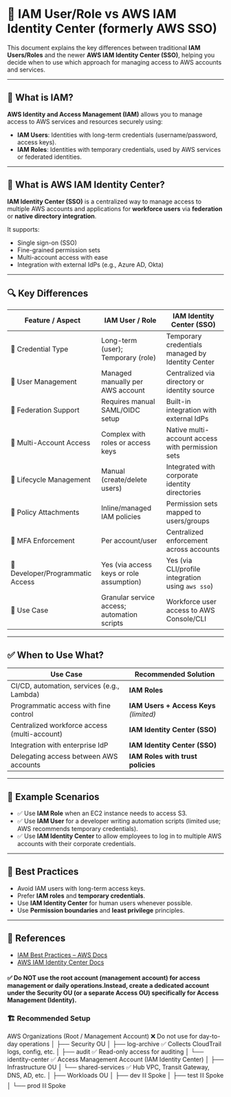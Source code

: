 # 🔐 IAM User/Role vs AWS IAM Identity Center (formerly AWS SSO)

This document explains the key differences between traditional **IAM Users/Roles** and the newer **AWS IAM Identity Center (SSO)**, helping you decide when to use which approach for managing access to AWS accounts and services.

---

## 📘 What is IAM?

**AWS Identity and Access Management (IAM)** allows you to manage access to AWS services and resources securely using:

- **IAM Users**: Identities with long-term credentials (username/password, access keys).
- **IAM Roles**: Identities with temporary credentials, used by AWS services or federated identities.

---

## 📘 What is AWS IAM Identity Center?

**IAM Identity Center (SSO)** is a centralized way to manage access to multiple AWS accounts and applications for **workforce users** via **federation** or **native directory integration**.

It supports:
- Single sign-on (SSO)
- Fine-grained permission sets
- Multi-account access with ease
- Integration with external IdPs (e.g., Azure AD, Okta)

---

## 🔍 Key Differences

| Feature / Aspect                    | IAM User / Role                            | IAM Identity Center (SSO)                           |
|------------------------------------|--------------------------------------------|-----------------------------------------------------|
| 🔑 Credential Type                 | Long-term (user); Temporary (role)         | Temporary credentials managed by Identity Center    |
| 👤 User Management                 | Managed manually per AWS account           | Centralized via directory or identity source        |
| 🔄 Federation Support             | Requires manual SAML/OIDC setup            | Built-in integration with external IdPs             |
| 🧭 Multi-Account Access            | Complex with roles or access keys          | Native multi-account access with permission sets    |
| 🧹 Lifecycle Management           | Manual (create/delete users)               | Integrated with corporate identity directories      |
| 📜 Policy Attachments              | Inline/managed IAM policies                | Permission sets mapped to users/groups              |
| 🔐 MFA Enforcement                 | Per account/user                           | Centralized enforcement across accounts             |
| 🧰 Developer/Programmatic Access  | Yes (via access keys or role assumption)   | Yes (via CLI/profile integration using `aws sso`)   |
| 🎯 Use Case                        | Granular service access; automation scripts| Workforce user access to AWS Console/CLI            |

---

## ✅ When to Use What?

| Use Case                                      | Recommended Solution              |
|----------------------------------------------|-----------------------------------|
| CI/CD, automation, services (e.g., Lambda)   | **IAM Roles**                     |
| Programmatic access with fine control        | **IAM Users + Access Keys** *(limited)* |
| Centralized workforce access (multi-account) | **IAM Identity Center (SSO)**     |
| Integration with enterprise IdP              | **IAM Identity Center (SSO)**     |
| Delegating access between AWS accounts       | **IAM Roles with trust policies** |

---

## 🔧 Example Scenarios

- ✅ Use **IAM Role** when an EC2 instance needs to access S3.
- ✅ Use **IAM User** for a developer writing automation scripts (limited use; AWS recommends temporary credentials).
- ✅ Use **IAM Identity Center** to allow employees to log in to multiple AWS accounts with their corporate credentials.

---

## 🧠 Best Practices

- Avoid IAM users with long-term access keys.
- Prefer **IAM roles** and **temporary credentials**.
- Use **IAM Identity Center** for human users whenever possible.
- Use **Permission boundaries** and **least privilege** principles.

---

## 📌 References

- [IAM Best Practices – AWS Docs](https://docs.aws.amazon.com/IAM/latest/UserGuide/best-practices.html)
- [AWS IAM Identity Center Docs](https://docs.aws.amazon.com/singlesignon/latest/userguide/what-is.html)


#### ✅ Do NOT use the root account (management account) for access management or daily operations.Instead, create a dedicated account under the Security OU (or a separate Access OU) specifically for Access Management (Identity).

### 🏗️ Recommended Setup

AWS Organizations (Root / Management Account)   ❌ Do not use for day-to-day operations
│
├── Security OU
│   ├── log-archive         ✅ Collects CloudTrail logs, config, etc.
│   ├── audit               ✅ Read-only access for auditing
│   └── identity-center     ✅ Access Management Account (IAM Identity Center)
│
├── Infrastructure OU
│   └── shared-services     ✅ Hub VPC, Transit Gateway, DNS, AD, etc.
│
├── Workloads OU
│   ├── dev                 ⛓️ Spoke
│   ├── test                ⛓️ Spoke
│   └── prod                ⛓️ Spoke

